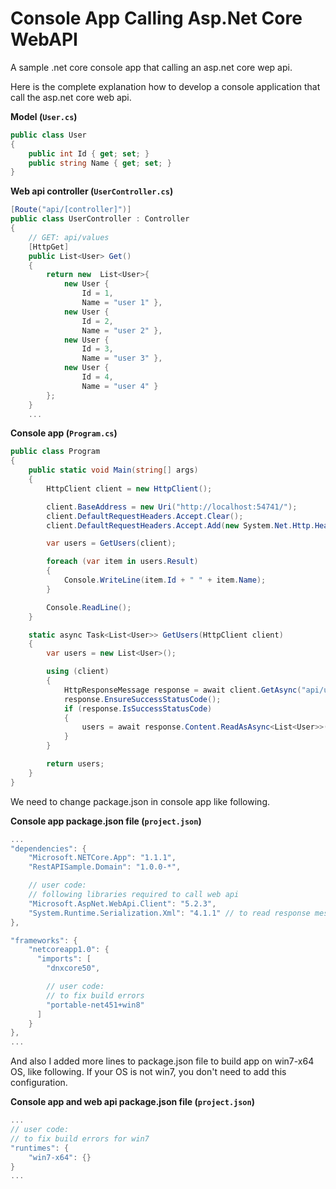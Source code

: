 # Console App Calling Asp.Net Core WebAPI
A sample .net core console app that calling an asp.net core wep api. 

Here is the complete explanation how to develop a console application that call the asp.net core web api.

**Model (`User.cs`)**

```csharp
public class User
{
    public int Id { get; set; }
    public string Name { get; set; }
}
```

**Web api controller (`UserController.cs`)**

```csharp
[Route("api/[controller]")]
public class UserController : Controller
{
    // GET: api/values
    [HttpGet]
    public List<User> Get()
    {
        return new  List<User>{
            new User {
                Id = 1,
                Name = "user 1" },
            new User {
                Id = 2,
                Name = "user 2" },
            new User {
                Id = 3,
                Name = "user 3" },
            new User {
                Id = 4,
                Name = "user 4" }
        };
    }
    ...
```

**Console app (`Program.cs`)**

```csharp
public class Program
{
    public static void Main(string[] args)
    {
        HttpClient client = new HttpClient();

        client.BaseAddress = new Uri("http://localhost:54741/");
        client.DefaultRequestHeaders.Accept.Clear();
        client.DefaultRequestHeaders.Accept.Add(new System.Net.Http.Headers.MediaTypeWithQualityHeaderValue("application/json"));

        var users = GetUsers(client);

        foreach (var item in users.Result)
        {
            Console.WriteLine(item.Id + " " + item.Name);
        }

        Console.ReadLine();
    }

    static async Task<List<User>> GetUsers(HttpClient client)
    {
        var users = new List<User>();

        using (client)
        {
            HttpResponseMessage response = await client.GetAsync("api/user");
            response.EnsureSuccessStatusCode();
            if (response.IsSuccessStatusCode)
            {
                users = await response.Content.ReadAsAsync<List<User>>();
            }
        }

        return users;
    }
}
```

We need to change package.json in console app like following.

**Console app package.json file (`project.json`)**

```csharp
...
"dependencies": {
    "Microsoft.NETCore.App": "1.1.1",
    "RestAPISample.Domain": "1.0.0-*",

    // user code: 
    // following libraries required to call web api
    "Microsoft.AspNet.WebApi.Client": "5.2.3",
    "System.Runtime.Serialization.Xml": "4.1.1" // to read response message as a generic type => ReadAsAsync<T>
},

"frameworks": {
    "netcoreapp1.0": {
      "imports": [
        "dnxcore50",

        // user code:
        // to fix build errors
        "portable-net451+win8"
      ]
    }
},
...
```

And also I added more lines to package.json file to build app on win7-x64 OS, like following. If your OS is not win7, you don't need to add this configuration.

**Console app and web api package.json file (`project.json`)**

```csharp
...
// user code:
// to fix build errors for win7
"runtimes": {
    "win7-x64": {}
}
...
```
